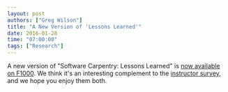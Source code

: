 ```yaml
---
layout: post
authors: ["Greg Wilson"]
title: "A New Version of 'Lessons Learned'"
date: 2016-01-28
time: "07:00:00"
tags: ["Research"]
---
```

A new version of "Software Carpentry: Lessons Learned" is
[now available on F1000](http://f1000research.com/articles/3-62/v2).
We think it's an interesting complement to
the [instructor survey]({{site.baseurl}}/blog/2016/01/instructor-survey.html),
and we hope you enjoy them both.
